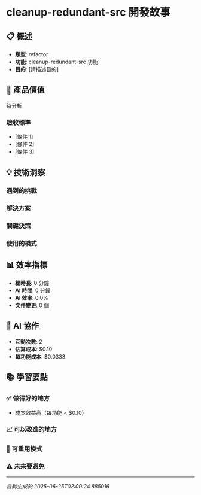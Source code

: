 # cleanup-redundant-src 開發故事

## 📋 概述
- **類型**: refactor
- **功能**: cleanup-redundant-src 功能
- **目的**: [請描述目的]

## 🎯 產品價值
待分析

### 驗收標準
- [條件 1]
- [條件 2]
- [條件 3]

## 💡 技術洞察

### 遇到的挑戰


### 解決方案


### 關鍵決策


### 使用的模式


## 📊 效率指標
- **總時長**: 0 分鐘
- **AI 時間**: 0 分鐘
- **AI 效率**: 0.0%
- **文件變更**: 0 個

## 🤖 AI 協作
- **互動次數**: 2
- **估算成本**: $0.10
- **每功能成本**: $0.0333

## 📚 學習要點

### ✅ 做得好的地方
- 成本效益高（每功能 < $0.10）

### 📈 可以改進的地方


### 🔄 可重用模式


### ⚠️ 未來要避免


---
*自動生成於 2025-06-25T02:00:24.885016*
